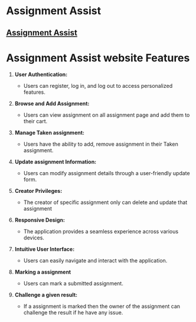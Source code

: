 # Assignment Assist


## [ Assignment Assist]()




# Assignment Assist website Features

1. **User Authentication:**
   - Users can register, log in, and log out to access personalized features.

2. **Browse and Add Assignment:**
   - Users can view assignment on all assignment page and add them to their cart.

3. **Manage Taken assignment:**
   - Users have the ability to add, remove assignment in their Taken assignment.

4. **Update assignment Information:**
   - Users can modify assignment details through a user-friendly update form.

5. **Creator Privileges:**
   - The creator of specific assignment only can delete and update that assignment

6. **Responsive Design:**
   - The application provides a seamless experience across various devices.

7. **Intuitive User Interface:**
   - Users can easily navigate and interact with the application.

8. **Marking a assignment**
   - Users can mark a submitted assignment.

9. **Challenge a given result:**
   - If a assignment is marked then the owner of the assignment can challenge the result if he have any issue.





